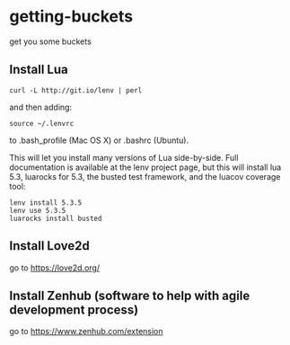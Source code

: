 # getting-buckets
get you some buckets

## Install Lua
```
curl -L http://git.io/lenv | perl
```

and then adding:

```source ~/.lenvrc```

to .bash_profile (Mac OS X) or .bashrc (Ubuntu).

This will let you install many versions of Lua side-by-side. Full documentation is available at the lenv project page, but this will install lua 5.3, luarocks for 5.3, the busted test framework, and the luacov coverage tool:

```lenv fetch
lenv install 5.3.5
lenv use 5.3.5
luarocks install busted
```

## Install Love2d
go to https://love2d.org/


## Install Zenhub (software to help with agile development process)
go to https://www.zenhub.com/extension
